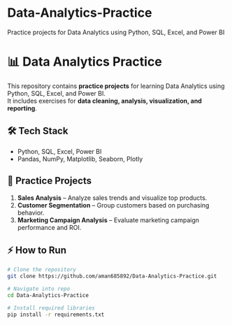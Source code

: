 # Data-Analytics-Practice
Practice projects for Data Analytics using Python, SQL, Excel, and Power BI
# 📊 Data Analytics Practice

This repository contains **practice projects** for learning Data Analytics using Python, SQL, Excel, and Power BI.  
It includes exercises for **data cleaning, analysis, visualization, and reporting**.
## 🛠️ Tech Stack
- Python, SQL, Excel, Power BI  
- Pandas, NumPy, Matplotlib, Seaborn, Plotly  
## 🚀 Practice Projects
1. **Sales Analysis** – Analyze sales trends and visualize top products.  
2. **Customer Segmentation** – Group customers based on purchasing behavior.  
3. **Marketing Campaign Analysis** – Evaluate marketing campaign performance and ROI. 
## ⚡ How to Run
```bash
# Clone the repository
git clone https://github.com/aman685892/Data-Analytics-Practice.git

# Navigate into repo
cd Data-Analytics-Practice

# Install required libraries
pip install -r requirements.txt
